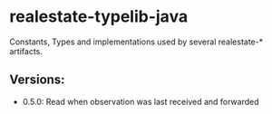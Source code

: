 # realestate-typelib-java
Constants, Types and implementations used by several realestate-* artifacts.

## Versions:

- 0.5.0: Read when observation was last received and forwarded

